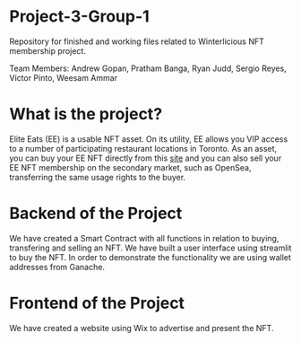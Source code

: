 # Project-3-Group-1
Repository for finished and working files related to Winterlicious NFT membership project.

Team Members: Andrew Gopan, Pratham Banga, Ryan Judd, Sergio Reyes, Victor Pinto, Weesam Ammar

# What is the project?

Elite Eats (EE) is a usable NFT asset. On its utility, EE allows you VIP access to a number of participating restaurant locations in Toronto. As an asset, you can buy your EE NFT directly from this [site]([url](https://rnjudd9.wixsite.com/elite-eats)) and you can also sell your EE NFT membership on the secondary market, such as OpenSea, transferring the same usage rights to the buyer.

# Backend of the Project
We have created a Smart Contract with all functions in relation to buying, transfering and selling an NFT. We have built a user interface using streamlit to buy the NFT. In order to demonstrate the functionality we are using wallet addresses from Ganache. 

# Frontend of the Project
We have created a website using Wix to advertise and present the NFT. 
